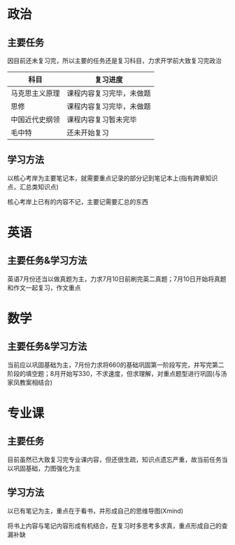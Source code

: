 # 政治

## 主要任务

因目前还未复习完，所以主要的任务还是复习科目，力求开学前大致复习完政治

| 科目           | 复习进度                 |
| -------------- | ------------------------ |
| 马克思主义原理 | 课程内容复习完毕，未做题 |
| 思修           | 课程内容复习完毕，未做题 |
| 中国近代史纲领 | 课程内容复习暂未完毕     |
| 毛中特         | 还未开始复习             |

## 学习方法

以核心考岸为主要笔记本，就需要重点记录的部分记到笔记本上(指有跨章知识点，汇总类知识点)

核心考岸上已有的内容不记，主要记需要汇总的东西

# 英语

## 主要任务&学习方法

英语7月份还当以做真题为主，力求7月10日前刷完英二真题；7月10日开始将真题和作文一起复习，作文重点



# 数学

## 主要任务&学习方法

当前应以巩固基础为主，7月份力求将660的基础巩固第一阶段写完，并写完第二阶段的填空题；8月开始写330，不求速度，但求理解，对重点题型进行巩固(与汤家凤教案相结合)



# 专业课

## 主要任务

目前虽然已大致复习完专业课内容，但还很生疏，知识点遗忘严重，故当前任务当以巩固基础，力图强化为主

## 学习方法

以已有笔记为主，重点在于看书，并形成自己的思维导图(Xmind)

将书上内容与笔记内容形成有机结合，在复习时多思考多求真，重点形成自己的查漏补缺